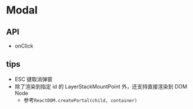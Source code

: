# Modal

## API

- onClick

## tips

- ESC 键取消弹窗
- 除了渲染到指定 id 的 LayerStackMountPoint 外，还支持直接渲染到 DOM Node
  - 参考`ReactDOM.createPortal(child, container)`
